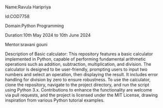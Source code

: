 Name:Ravula Haripriya

Id:COD7758

Domain:Python Programming

Duration:10th May 2024 to 10th June 2024

Mentor:sravani gouni

Description of Basic calculator: This repository features a basic calculator implemented in Python, capable of performing fundamental arithmetic operations such as addition, subtraction, multiplication, and division. The calculator is designed to be user-friendly, prompting users to input two numbers and select an operation, then displaying the result. It includes error handling for division by zero to ensure robustness. To use the calculator, clone the repository, navigate to the project directory, and run the script using Python 3.x. Contributions to enhance the functionality are welcome via pull requests, and the project is licensed under the MIT License, drawing inspiration from various Python tutorial examples.
